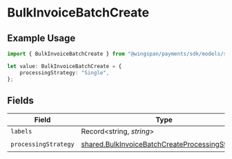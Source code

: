 # BulkInvoiceBatchCreate

## Example Usage

```typescript
import { BulkInvoiceBatchCreate } from "@wingspan/payments/sdk/models/shared";

let value: BulkInvoiceBatchCreate = {
    processingStrategy: "Single",
};
```

## Fields

| Field                                                                                                                     | Type                                                                                                                      | Required                                                                                                                  | Description                                                                                                               |
| ------------------------------------------------------------------------------------------------------------------------- | ------------------------------------------------------------------------------------------------------------------------- | ------------------------------------------------------------------------------------------------------------------------- | ------------------------------------------------------------------------------------------------------------------------- |
| `labels`                                                                                                                  | Record<string, *string*>                                                                                                  | :heavy_minus_sign:                                                                                                        | N/A                                                                                                                       |
| `processingStrategy`                                                                                                      | [shared.BulkInvoiceBatchCreateProcessingStrategy](../../../sdk/models/shared/bulkinvoicebatchcreateprocessingstrategy.md) | :heavy_check_mark:                                                                                                        | N/A                                                                                                                       |